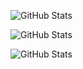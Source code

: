 ![GitHub Stats](https://github-readme-stats.vercel.app/api?username=edamame-maru&theme=default&show_icons=true&hide_border=true&count_private=true)

![GitHub Stats](https://github-readme-stats.vercel.app/api/top-langs/?username=edamame-maru&theme=default&show_icons=true&hide_border=true&layout=compact)

![GitHub Stats](https://github-readme-streak-stats.herokuapp.com/?user=edamame-maru&theme=default&hide_border=true)

